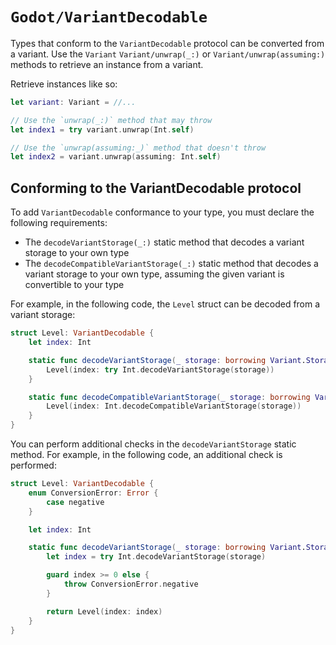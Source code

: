 # ``Godot/VariantDecodable``

Types that conform to the `VariantDecodable` protocol can be converted from a variant.
Use the `Variant` ``Variant/unwrap(_:)`` or ``Variant/unwrap(assuming:)`` methods to retrieve an instance from a variant.

Retrieve instances like so:

```swift
let variant: Variant = //...

// Use the `unwrap(_:)` method that may throw
let index1 = try variant.unwrap(Int.self)

// Use the `unwrap(assuming:_)` method that doesn't throw
let index2 = variant.unwrap(assuming: Int.self)
```

## Conforming to the VariantDecodable protocol

To add `VariantDecodable` conformance to your type, you must declare the following requirements:
- The `decodeVariantStorage(_:)` static method that decodes a variant storage to your own type
- The `decodeCompatibleVariantStorage(_:)` static method that decodes a variant storage to your own type, assuming the given variant is convertible to your type

For example, in the following code, the `Level` struct can be decoded from a variant storage:

```swift
struct Level: VariantDecodable {
    let index: Int

    static func decodeVariantStorage(_ storage: borrowing Variant.Storage) throws -> Level {
        Level(index: try Int.decodeVariantStorage(storage))
    }

    static func decodeCompatibleVariantStorage(_ storage: borrowing Variant.Storage) -> Level {
        Level(index: Int.decodeCompatibleVariantStorage(storage))
    }
}
```

You can perform additional checks in the `decodeVariantStorage` static method.
For example, in the following code, an additional check is performed:

```swift
struct Level: VariantDecodable {
    enum ConversionError: Error {
        case negative
    }

    let index: Int

    static func decodeVariantStorage(_ storage: borrowing Variant.Storage) throws -> Level {
        let index = try Int.decodeVariantStorage(storage)

        guard index >= 0 else {
            throw ConversionError.negative
        }

        return Level(index: index)
    }
}
```
